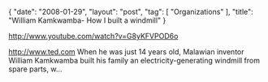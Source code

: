 {
   "date": "2008-01-29",
   "layout": "post",
   "tag": [
      "Organizations"
   ],
   "title": "William Kamkwamba- How I built a windmill"
}

http://www.youtube.com/watch?v=G8yKFVPOD6o  

http://www.ted.com When he was just 14 years old, Malawian inventor William Kamkwamba built his family an electricity-generating windmill from spare parts, w...